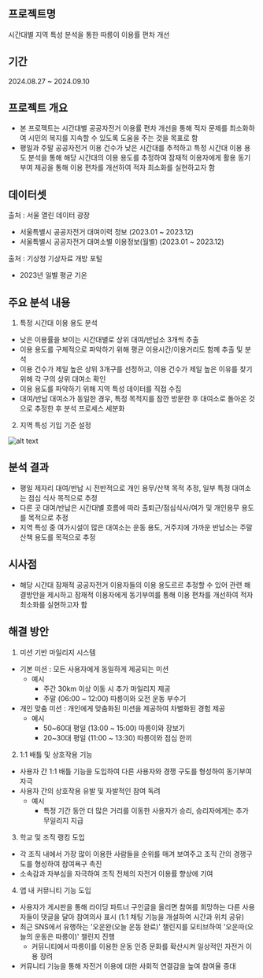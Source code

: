 ## 프로젝트명

시간대별 지역 특성 분석을 통한 따릉이 이용률 편차 개선


## 기간

2024.08.27 ~ 2024.09.10


## 프로젝트 개요

- 본 프로젝트는 시간대별 공공자전거 이용률 편차 개선을 통해 적자 문제를 최소화하여 시민의 복지를 지속할 수 있도록 도움을 주는 것을 목표로 함
- 평일과 주말 공공자전거 이용 건수가 낮은 시간대를 추적하고 특정 시간대 이용 용도 분석을 통해 해당 시간대의 이용 용도를 추정하여 잠재적 이용자에게 활용 동기 부여 제공을 통해 이용 편차를 개선하여 적자 최소화를 실현하고자 함


## 데이터셋

출처 : 서울 열린 데이터 광장
- 서울특별시 공공자전거 대여이력 정보 (2023.01 ~ 2023.12)
- 서울특별시 공공자전거 대여소별 이용정보(월별) (2023.01 ~ 2023.12)

출처 : 기상청 기상자료 개방 포털
- 2023년 일별 평균 기온


## 주요 분석 내용

1. 특정 시간대 이용 용도 분석
- 낮은 이용률을 보이는 시간대별로 상위 대여/반납소 3개씩 추출
- 이용 용도를 구체적으로 파악하기 위해 평균 이용시간/이용거리도 함께 추출 및 분석
- 이용 건수가 제일 높은 상위 3개구를 선정하고, 이용 건수가 제일 높은 이유를 찾기 위해 각 구의 상위 대여소 확인
- 이용 용도를 파악하기 위해 지역 특성 데이터를 직접 수집
- 대여/반납 대여소가 동일한 경우, 특정 목적지를 잠깐 방문한 후 대여소로 돌아온 것으로 추정한 후 분석 프로세스 세분화
2. 지역 특성 기입 기준 설정

![alt text](<../Desktop/스크린샷 2025-03-11 19.37.07.png>)

## 분석 결과

- 평일 제자리 대여/반납 시 전반적으로 개인 용무/산책 목적 추정, 일부 특정 대여소는 점심 식사 목적으로 추정
- 다른 곳 대여/반납은 시간대별 흐름에 따라 출퇴근/점심식사/여가 및 개인용무 용도를 목적으로 추정
- 지역 특성 중 여가시설이 많은 대여소는 운동 용도, 거주지에 가까운 반납소는 주말 산책 용도를 목적으로 추정


## 시사점

- 해당 시간대 잠재적 공공자전거 이용자들의 이용 용도르르 추정할 수 있어 관련 해결방안을 제시하고 잠재적 이용자에게 동기부여를 통해 이용 편차를 개선하여 적자 최소화를 실현하고자 함


## 해결 방안

1. 미션 기반 마일리지 시스템
  - 기본 미션 : 모든 사용자에게 동일하게 제공되는 미션
    - 예시
      - 주간 30km 이상 이동 시 추가 마일리지 제공
      - 주말 (06:00 ~ 12:00) 따릉이와 오전 운동 부수기
  - 개인 맞춤 미션 : 개인에게 맞춤화된 미션을 제공하여 차별화된 경험 제공
    - 예시
      - 50~60대 평일 (13:00 ~ 15:00) 따릉이와 장보기
      - 20~30대 평일 (11:00 ~ 13:30) 따릉이와 점심 한끼

2. 1:1 배틀 및 상호작용 기능
  - 사용자 간 1:1 배틀 기능을 도입하여 다른 사용자와 경쟁 구도를 형성하여 동기부여 자극
  - 사용자 간의 상호작용 유발 및 자발적인 참여 독려
    - 예시
      - 특정 기간 동안 더 많은 거리를 이동한 사용자가 승리, 승리자에게는 추가 무일리지 지급

3. 학교 및 조직 랭킹 도입
  - 각 조직 내에서 가장 많이 이용한 사람들을 순위를 매겨 보여주고 조직 간의 경쟁구도를 형성하여 참여욕구 촉진
  - 소속감과 자부심을 자극하여 조직 전체의 자전거 이용률 향상에 기여

4. 앱 내 커뮤니티 기능 도입
  - 사용자가 게시판을 통해 라이딩 파트너 구인글을 올리면 참여를 희망하는 다른 사용자들이 댓글을 달아 참여의사 표시 (1:1 채팅 기능을 개설하여 시간과 위치 공유)
  - 최근 SNS에서 유행하는 '오운완(오늘 운동 완료)' 챌린지를 모티브하여 '오운따(오늘의 운동은 따릉이)' 챌린지 진행
    - 커뮤니티에서 따릉이를 이용한 운동 인증 문화를 확산시켜 일상적인 자전거 이용 장려
  - 커뮤니티 기능을 통해 자전거 이용에 대한 사회적 연결감을 높여 참여율 증대